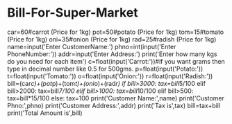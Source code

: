 # Bill-For-Super-Market
car=60#carrot (Price for 1kg)
pot=50#potato (Price for 1kg)
tom=15#tomato (Price for 1kg)
oni=35#onion  (Price for 1kg)
rad=25#radish (Price for 1kg)
name=input('Enter CustomerName:')
phno=int(input('Enter PhoneNumber:'))
addr=input('Enter Address:')
print('Enter how many kgs do you need for each item')
c=float(input('Carrot:'))#if you want grams then type in decimal number like 0.5 for 500gms.
p=float(input('Potato:'))
t=float(input('Tomato:'))
o=float(input('Onion:'))
r=float(input('Radish:'))
bill=(car*c)+(pot*p)+(tom*t)+(oni*o)+(rad*r)
if bill>3000:
    tax=bill*5/100
elif bill>2000:
    tax=bill*7/100
elif bill>1000:
    tax=bill*10/100
elif bill>500:
    tax=bill*15/100
else:
    tax=100
print('Customer Name:',name)
print('Customer Phno:',phno)
print('Customer Address:',addr)
print('Tax is',tax)
bill=tax+bill
print('Total Amount is',bill)
